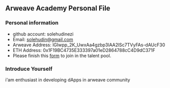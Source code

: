 ## Arweave Academy Personal File

### Personal information

- github account: solehudinezi
- Email: solehudin@gmail.com
- Arweave Address: lGIwpp_2K_UwxAa4gzbp3lAA2lSc7TVyFAs-dAUcF30
- ETH Address: 0x1F19BC4735E333397a01eD2864788cC4D9dC371F
- Please finish this [form](https://docs.google.com/forms/d/e/1FAIpQLSfWA5fIIcBgmRppm3jNz5vmf9Mai_QMVil-2pO4r7YKn_Zhtw/viewform?usp=sf_link) to join in the talent pool.

### Introduce Yourself
i'am enthusiast in developing dApps in arweave community